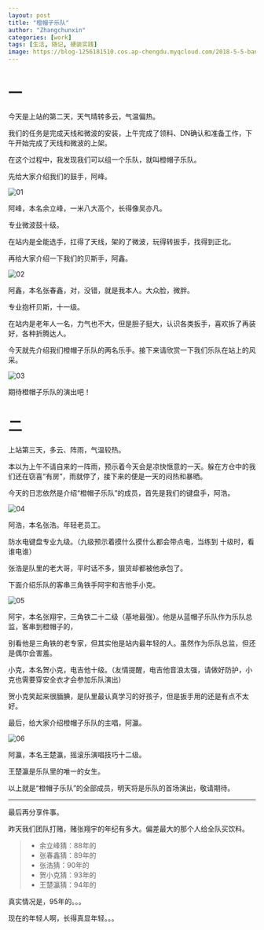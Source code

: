 ```yaml
---
layout: post
title: "橙帽子乐队"
author: "Zhangchunxin"
categories: [work]
tags: [生活, 随记, 硬装实践]
image: https://blog-1256181510.cos.ap-chengdu.myqcloud.com/2018-5-5-band-of-orange-cap/00.jpg
---
```


# 一

今天是上站的第二天，天气晴转多云，气温偏热。

我们的任务是完成天线和微波的安装，上午完成了领料、DN确认和准备工作，下午开始完成了天线和微波的上架。

在这个过程中，我发现我们可以组一个乐队，就叫橙帽子乐队。

先给大家介绍我们的鼓手，阿峰。

![01](https://blog-1256181510.cos.ap-chengdu.myqcloud.com/2018-5-5-band-of-orange-cap/01.jpg)

阿峰，本名余立峰，一米八大高个，长得像吴亦凡。

专业微波鼓十级。

在站内是全能选手，扛得了天线，架的了微波，玩得转扳手，找得到正北。

再给大家介绍一下我们的贝斯手，阿鑫。

![02](https://blog-1256181510.cos.ap-chengdu.myqcloud.com/2018-5-5-band-of-orange-cap/02.jpg)

阿鑫，本名张春鑫，对，没错，就是我本人。大众脸，微胖。

专业抱杆贝斯，十一级。

在站内是老年人一名，力气也不大，但是胆子挺大，认识各类扳手，喜欢拆了再装好，各种折腾达人。

今天就先介绍我们橙帽子乐队的两名乐手。接下来请欣赏一下我们乐队在站上的风采。

![03](https://blog-1256181510.cos.ap-chengdu.myqcloud.com/2018-5-5-band-of-orange-cap/03.jpg)

期待橙帽子乐队的演出吧！

# 二

上站第三天，多云、阵雨，气温较热。

本以为上午不请自来的一阵雨，预示着今天会是凉快惬意的一天。躲在方仓中的我们还在窃喜“有房”，雨就停了，接下来的便是一天的闷热和暴晒。

今天的日志依然是介绍“橙帽子乐队”的成员，首先是我们的键盘手，阿浩。

![04](https://blog-1256181510.cos.ap-chengdu.myqcloud.com/2018-5-5-band-of-orange-cap/04.jpg)

阿浩，本名张浩。年轻老员工。

防水电键盘专业九级。（九级预示着摸什么摸什么都会带点电，当练到
十级时，看谁电谁）

张浩是队里的老大哥，平时话不多，狠货却都被他承包了。

下面介绍乐队的客串三角铁手阿宇和吉他手小克。

![05](https://blog-1256181510.cos.ap-chengdu.myqcloud.com/2018-5-5-band-of-orange-cap/05.jpg)

阿宇，本名张翔宇，三角铁二十二级（基地最强）。他是从蓝帽子乐队作为乐队总监，客串到橙帽子的，

别看他是三角铁的老专家，但其实他是站内最年轻的人。虽然作为乐队总监，但还是偶尔会害羞。

小克，本名贺小克，电吉他十级。（友情提醒，电吉他音浪太强，请做好防护，小克也需要穿安全衣才会参加乐队演出）

贺小克笑起来很腼腆，是队里最认真学习的好孩子，但是扳手用的还是有点不太好。

最后，给大家介绍橙帽子乐队的主唱，阿瀛。

![06](https://blog-1256181510.cos.ap-chengdu.myqcloud.com/2018-5-5-band-of-orange-cap/06.jpg)

阿瀛，本名王楚瀛，摇滚乐演唱技巧十二级。

王楚瀛是乐队里的唯一的女生。

以上就是“橙帽子乐队”的全部成员，明天将是乐队的首场演出，敬请期待。

---

最后再分享件事。

昨天我们团队打赌，赌张翔宇的年纪有多大。偏差最大的那个人给全队买饮料。
> - 余立峰猜：88年的
> - 张春鑫猜：89年的
> - 张浩猜：90年的
> - 贺小克猜：93年的
> - 王楚瀛猜：94年的
 
真实情况是，95年的。。。

现在的年轻人啊，长得真显年轻。。。